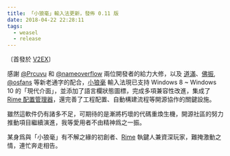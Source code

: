 ```yaml
---
title: 「小狼毫」輸入法更新，發佈 0.11 版
date: 2018-04-22 22:28:11
tags:
  - weasel
  - release
---
```


〔首發於 [V2EX](https://www.v2ex.com/t/445523)〕

感謝 [@Prcuvu](https://github.com/Prcuvu) 和 [@nameoverflow](https://github.com/nameoverflow) 兩位開發者的給力大修，以及 [道滿](https://github.com/zhtw2013)、[佛振](https://github.com/lotem), [@osfans](https://github.com/osfans) 等新老通字的配合，[小狼毫](../download/index.md#Windows) 輸入法現已支持 Windows 8 ~ Windows 10 的「現代介面」，並添加了語言欄狀態圖標，完成多項兼容性改進，集成了 [Rime 配置管理器](https://github.com/rime/plum)，還完善了工程配置、自動構建流程等開源協作的關鍵設施。

雖然這軟件仍有諸多不足，可期待的是漸將朽壞的代碼重煥生機，開源社區的努力推動項目繼續演進，我等愛用者不由精神爲之一振。

某身爲與「小狼毫」有不解之緣的初創者、[Rime](https://rime.im) 執鍵人兼資深玩家，難掩激動之情，連忙奔走相告。
